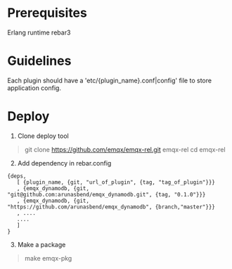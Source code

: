 # Prerequisites
Erlang runtime
rebar3

# Guidelines
Each plugin should have a 'etc/{plugin_name}.conf|config' file to store application config.

# Deploy
1. Clone deploy tool
> git clone https://github.com/emqx/emqx-rel.git emqx-rel
> cd emqx-rel
2. Add dependency in rebar.config
```
{deps,
   [ {plugin_name, {git, "url_of_plugin", {tag, "tag_of_plugin"}}}
   , {emqx_dynamodb, {git, "git@github.com:arunasbend/emqx_dynamodb.git", {tag, "0.1.0"}}}
   , {emqx_dynamodb, {git, "https://github.com/arunasbend/emqx_dynamodb", {branch,"master"}}}
   , ....
   ....
   ]
}
```
3. Make a package
> make emqx-pkg
